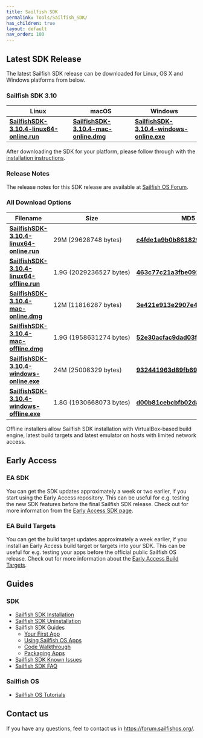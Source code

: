 ```yaml
---
title: Sailfish SDK
permalink: Tools/Sailfish_SDK/
has_children: true
layout: default
nav_order: 100
---
```


## Latest SDK Release

The latest Sailfish SDK release can be downloaded for Linux, OS X and Windows platforms from below.

### **Sailfish SDK 3.10**

| Linux                                                                                                                                 | macOS                                                                                                                         | Windows                                                                                                                               |
| ------------------------------------------------------------------------------------------------------------------------------------- | ----------------------------------------------------------------------------------------------------------------------------- | ------------------------------------------------------------------------------------------------------------------------------------- |
| [**SailfishSDK-3.10.4-linux64-online.run**](https://releases.sailfishos.org/sdk/installers/3.10.4/SailfishSDK-3.10.4-linux64-online.run) | [**SailfishSDK-3.10.4-mac-online.dmg**](https://releases.sailfishos.org/sdk/installers/3.10.4/SailfishSDK-3.10.4-mac-online.dmg) | [**SailfishSDK-3.10.4-windows-online.exe**](https://releases.sailfishos.org/sdk/installers/3.10.4/SailfishSDK-3.10.4-windows-online.exe) |

After downloading the SDK for your platform, please follow through with the [installation instructions](/Tools/Sailfish_SDK/Installation).

### Release Notes

The release notes for this SDK release are available at [Sailfish OS Forum](https://forum.sailfishos.org/t/14301).

### All Download Options

| Filename                                                                                                                                | Size                    | MD5 Hash                                                                                                                               |
| ------------------------------------------------------------------------------------------------------------------------------------------ | ----------------------- | ---------------------------------------------------------------------------------------------------------------------------------------- |
| [**SailfishSDK-3.10.4-linux64-online.run**](https://releases.sailfishos.org/sdk/installers/3.10.4/SailfishSDK-3.10.4-linux64-online.run)   | 29M (29628748 bytes)    | [**c4fde1a9b0b861829336df05f4ec8d13**](https://releases.sailfishos.org/sdk/installers/3.10.4/SailfishSDK-3.10.4-linux64-online.run.md5)  |
| [**SailfishSDK-3.10.4-linux64-offline.run**](https://releases.sailfishos.org/sdk/installers/3.10.4/SailfishSDK-3.10.4-linux64-offline.run) | 1.9G (2029236527 bytes) | [**463c77c21a3fbe0923608e6ad916cc33**](https://releases.sailfishos.org/sdk/installers/3.10.4/SailfishSDK-3.10.4-linux64-offline.run.md5) |
| [**SailfishSDK-3.10.4-mac-online.dmg**](https://releases.sailfishos.org/sdk/installers/3.10.4/SailfishSDK-3.10.4-mac-online.dmg)           | 12M (11816287 bytes)    | [**3e421e913e2907e47a3e7ff5882327a6**](https://releases.sailfishos.org/sdk/installers/3.10.4/SailfishSDK-3.10.4-mac-online.dmg.md5)      |
| [**SailfishSDK-3.10.4-mac-offline.dmg**](https://releases.sailfishos.org/sdk/installers/3.10.4/SailfishSDK-3.10.4-mac-offline.dmg)         | 1.9G (1958631274 bytes) | [**52e30acfac9dad03fe4e860b21d2e3dd**](https://releases.sailfishos.org/sdk/installers/3.10.4/SailfishSDK-3.10.4-mac-offline.dmg.md5)     |
| [**SailfishSDK-3.10.4-windows-online.exe**](https://releases.sailfishos.org/sdk/installers/3.10.4/SailfishSDK-3.10.4-windows-online.exe)   | 24M (25008329 bytes)    | [**932441963d89fb69dd37b5fdab314b04**](https://releases.sailfishos.org/sdk/installers/3.10.4/SailfishSDK-3.10.4-windows-online.exe.md5)  |
| [**SailfishSDK-3.10.4-windows-offline.exe**](https://releases.sailfishos.org/sdk/installers/3.10.4/SailfishSDK-3.10.4-windows-offline.exe) | 1.8G (1930668073 bytes) | [**d00b81cebcbfb02da5821cd829c15f77**](https://releases.sailfishos.org/sdk/installers/3.10.4/SailfishSDK-3.10.4-windows-offline.exe.md5) |

Offline installers allow Sailfish SDK installation with VirtualBox-based build engine, latest build targets and latest emulator on hosts with limited network access.

## Early Access

### EA SDK

You can get the SDK updates approximately a week or two earlier, if you start using the Early Access repository. This can be useful for e.g. testing the new SDK features before the final Sailfish SDK release. Check out for more information from the [Early Access SDK page](/Tools/Sailfish_SDK/Early_Access).

### EA Build Targets

You can get the build target updates approximately a week earlier, if you install an Early Access build target or targets into your SDK. This can be useful for e.g. testing your apps before the official public Sailfish OS release. Check out for more information about the [Early Access Build Targets](/Tools/Sailfish_SDK/Early_Access#early-access-build-targets).

## Guides

### SDK

  - [Sailfish SDK Installation](/Tools/Sailfish_SDK/Installation)
  - [Sailfish SDK Uninstallation](/Tools/Sailfish_SDK/Uninstallation)
  - Sailfish SDK Guides
      - [Your First App](/Develop/Apps/Your_First_App)
      - [Using Sailfish OS Apps](/Develop/Apps/Using_Sailfish_OS_Apps)
      - [Code Walkthrough](/Develop/Apps/Code_Walkthrough)
      - [Packaging Apps](/Develop/Apps/Packaging)
  - [Sailfish SDK Known Issues](/Tools/Sailfish_SDK/Known_Issues)
  - [Sailfish SDK FAQ](/Tools/Sailfish_SDK/FAQ)

### Sailfish OS

  - [Sailfish OS Tutorials](/Develop/Apps#sailfish-os-tutorials)

## Contact us

If you have any questions, feel to contact us in <https://forum.sailfishos.org/>.
